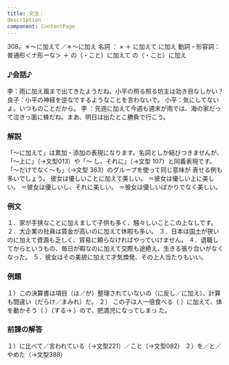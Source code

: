 ```yaml
---
title: 文法：
description
component: ContentPage
---
```



308。＊～に加えて／＊～に加え
名詞 ： × ＋ に加えて
に加え
動詞・形容詞：普通形＜ナ形ーな＞ ＋ の（・こと）に加えて
の（・こと）に加え
### ♪会話♪
李：雨に加え風まで出てきたようだね。小平の照る照る坊主は効き目なしかい？
良子：小平の神経を逆なでするようなことを言わないで。 小平：気にしてないよ。いつものことだから。
李 ：先週に加えて今週も週末が雨では、海の家だって泣きっ面に蜂だね。まあ、明日は出たとこ勝負で行こう。
### 解説
「～に加えて」は累加・添加の表現になります。名詞としか結びつきませんが、「～上に」（→文型013）や「～ し、それに」（→文型 107）と同義表現です。「～だけでなく～も」（→文型 363）のグループを使って同じ意味が 表せる例も多いでしょう。
彼女は優しいことに加えて美しい。
＝彼女は優しい上に美しい。
＝彼女は優しいし、それに美しい。
＝彼女は優しいばかりでなく美しい。
### 例文
１．家が手狭なことに加えまして子供も多く、騒々しいことこの上なしです。
２．大企業の社員は賃金が高いのに加えて休暇も多い。
３．日本は国土が狭いのに加えて資源も乏しく、貿易に頼らなければやっていけません。
４．退職してからというもの、毎日が暇なのに加えて交際も途絶え、生きる張り合いがなくなった。
５．彼女はその美貌に加えて才気煥発、その上人当たりもいい。
### 例題
１）この決算書は項目（は／が）整理されていないの（に反し／に加え）、計算も間違い（だらけ／まみれ）だ。
２） この子は人一倍食べる（ ）に加えて、体を動かそう（ ）（する→ ）ので、肥満児になってしまっ
た。      
### 前課の解答
１）に比べて／言われている（→文型221）／こと（→文型082）
２）を／と／やめた（→文型388）
